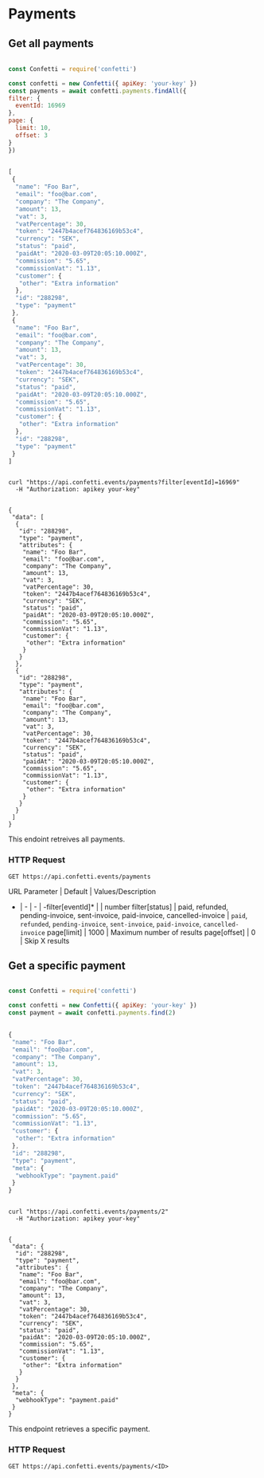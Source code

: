 # Payments
## Get all payments

  ```javascript
        
const Confetti = require('confetti')

const confetti = new Confetti({ apiKey: 'your-key' })
const payments = await confetti.payments.findAll({
  filter: {
    eventId: 16969
  },
  page: {
    limit: 10,
    offset: 3
  }
})
        
```
```javascript
[
 {
  "name": "Foo Bar",
  "email": "foo@bar.com",
  "company": "The Company",
  "amount": 13,
  "vat": 3,
  "vatPercentage": 30,
  "token": "2447b4acef764836169b53c4",
  "currency": "SEK",
  "status": "paid",
  "paidAt": "2020-03-09T20:05:10.000Z",
  "commission": "5.65",
  "commissionVat": "1.13",
  "customer": {
   "other": "Extra information"
  },
  "id": "288298",
  "type": "payment"
 },
 {
  "name": "Foo Bar",
  "email": "foo@bar.com",
  "company": "The Company",
  "amount": 13,
  "vat": 3,
  "vatPercentage": 30,
  "token": "2447b4acef764836169b53c4",
  "currency": "SEK",
  "status": "paid",
  "paidAt": "2020-03-09T20:05:10.000Z",
  "commission": "5.65",
  "commissionVat": "1.13",
  "customer": {
   "other": "Extra information"
  },
  "id": "288298",
  "type": "payment"
 }
]
```


```shell

curl "https://api.confetti.events/payments?filter[eventId]=16969"
  -H "Authorization: apikey your-key"
        
```
```shell
{
 "data": [
  {
   "id": "288298",
   "type": "payment",
   "attributes": {
    "name": "Foo Bar",
    "email": "foo@bar.com",
    "company": "The Company",
    "amount": 13,
    "vat": 3,
    "vatPercentage": 30,
    "token": "2447b4acef764836169b53c4",
    "currency": "SEK",
    "status": "paid",
    "paidAt": "2020-03-09T20:05:10.000Z",
    "commission": "5.65",
    "commissionVat": "1.13",
    "customer": {
     "other": "Extra information"
    }
   }
  },
  {
   "id": "288298",
   "type": "payment",
   "attributes": {
    "name": "Foo Bar",
    "email": "foo@bar.com",
    "company": "The Company",
    "amount": 13,
    "vat": 3,
    "vatPercentage": 30,
    "token": "2447b4acef764836169b53c4",
    "currency": "SEK",
    "status": "paid",
    "paidAt": "2020-03-09T20:05:10.000Z",
    "commission": "5.65",
    "commissionVat": "1.13",
    "customer": {
     "other": "Extra information"
    }
   }
  }
 ]
}
```
This endoint retreives all payments.
### HTTP Request
`GET https://api.confetti.events/payments`

URL Parameter | Default | Values/Description
- | - | - | -filter[eventId]* |  | number 
filter[status] | paid, refunded, pending-invoice, sent-invoice, paid-invoice, cancelled-invoice | `paid`, `refunded`, `pending-invoice`, `sent-invoice`, `paid-invoice`, `cancelled-invoice` 
page[limit] | 1000 | Maximum number of results
page[offset] | 0 | Skip X results


## Get a specific payment
```javascript

const Confetti = require('confetti')

const confetti = new Confetti({ apiKey: 'your-key' })
const payment = await confetti.payments.find(2)
        
```
```javascript
{
 "name": "Foo Bar",
 "email": "foo@bar.com",
 "company": "The Company",
 "amount": 13,
 "vat": 3,
 "vatPercentage": 30,
 "token": "2447b4acef764836169b53c4",
 "currency": "SEK",
 "status": "paid",
 "paidAt": "2020-03-09T20:05:10.000Z",
 "commission": "5.65",
 "commissionVat": "1.13",
 "customer": {
  "other": "Extra information"
 },
 "id": "288298",
 "type": "payment",
 "meta": {
  "webhookType": "payment.paid"
 }
}
```

```shell

curl "https://api.confetti.events/payments/2"
  -H "Authorization: apikey your-key"
        
```
```shell
{
 "data": {
  "id": "288298",
  "type": "payment",
  "attributes": {
   "name": "Foo Bar",
   "email": "foo@bar.com",
   "company": "The Company",
   "amount": 13,
   "vat": 3,
   "vatPercentage": 30,
   "token": "2447b4acef764836169b53c4",
   "currency": "SEK",
   "status": "paid",
   "paidAt": "2020-03-09T20:05:10.000Z",
   "commission": "5.65",
   "commissionVat": "1.13",
   "customer": {
    "other": "Extra information"
   }
  }
 },
 "meta": {
  "webhookType": "payment.paid"
 }
}
```

This endpoint retrieves a specific payment.

### HTTP Request
`GET https://api.confetti.events/payments/<ID>`

  
